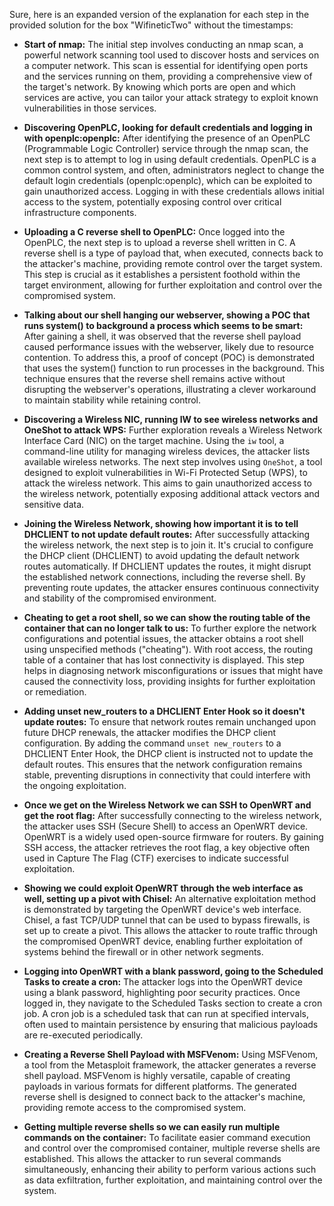 Sure, here is an expanded version of the explanation for each step in the provided solution for the box "WifineticTwo" without the timestamps:

- **Start of nmap:**
  The initial step involves conducting an nmap scan, a powerful network scanning tool used to discover hosts and services on a computer network. This scan is essential for identifying open ports and the services running on them, providing a comprehensive view of the target's network. By knowing which ports are open and which services are active, you can tailor your attack strategy to exploit known vulnerabilities in those services.

- **Discovering OpenPLC, looking for default credentials and logging in with openplc:openplc:**
  After identifying the presence of an OpenPLC (Programmable Logic Controller) service through the nmap scan, the next step is to attempt to log in using default credentials. OpenPLC is a common control system, and often, administrators neglect to change the default login credentials (openplc:openplc), which can be exploited to gain unauthorized access. Logging in with these credentials allows initial access to the system, potentially exposing control over critical infrastructure components.

- **Uploading a C reverse shell to OpenPLC:**
  Once logged into the OpenPLC, the next step is to upload a reverse shell written in C. A reverse shell is a type of payload that, when executed, connects back to the attacker's machine, providing remote control over the target system. This step is crucial as it establishes a persistent foothold within the target environment, allowing for further exploitation and control over the compromised system.

- **Talking about our shell hanging our webserver, showing a POC that runs system() to background a process which seems to be smart:**
  After gaining a shell, it was observed that the reverse shell payload caused performance issues with the webserver, likely due to resource contention. To address this, a proof of concept (POC) is demonstrated that uses the system() function to run processes in the background. This technique ensures that the reverse shell remains active without disrupting the webserver's operations, illustrating a clever workaround to maintain stability while retaining control.

- **Discovering a Wireless NIC, running IW to see wireless networks and OneShot to attack WPS:**
  Further exploration reveals a Wireless Network Interface Card (NIC) on the target machine. Using the `iw` tool, a command-line utility for managing wireless devices, the attacker lists available wireless networks. The next step involves using `OneShot`, a tool designed to exploit vulnerabilities in Wi-Fi Protected Setup (WPS), to attack the wireless network. This aims to gain unauthorized access to the wireless network, potentially exposing additional attack vectors and sensitive data.

- **Joining the Wireless Network, showing how important it is to tell DHCLIENT to not update default routes:**
  After successfully attacking the wireless network, the next step is to join it. It's crucial to configure the DHCP client (DHCLIENT) to avoid updating the default network routes automatically. If DHCLIENT updates the routes, it might disrupt the established network connections, including the reverse shell. By preventing route updates, the attacker ensures continuous connectivity and stability of the compromised environment.

- **Cheating to get a root shell, so we can show the routing table of the container that can no longer talk to us:**
  To further explore the network configurations and potential issues, the attacker obtains a root shell using unspecified methods ("cheating"). With root access, the routing table of a container that has lost connectivity is displayed. This step helps in diagnosing network misconfigurations or issues that might have caused the connectivity loss, providing insights for further exploitation or remediation.

- **Adding unset new_routers to a DHCLIENT Enter Hook so it doesn't update routes:**
  To ensure that network routes remain unchanged upon future DHCP renewals, the attacker modifies the DHCP client configuration. By adding the command `unset new_routers` to a DHCLIENT Enter Hook, the DHCP client is instructed not to update the default routes. This ensures that the network configuration remains stable, preventing disruptions in connectivity that could interfere with the ongoing exploitation.

- **Once we get on the Wireless Network we can SSH to OpenWRT and get the root flag:**
  After successfully connecting to the wireless network, the attacker uses SSH (Secure Shell) to access an OpenWRT device. OpenWRT is a widely used open-source firmware for routers. By gaining SSH access, the attacker retrieves the root flag, a key objective often used in Capture The Flag (CTF) exercises to indicate successful exploitation.

- **Showing we could exploit OpenWRT through the web interface as well, setting up a pivot with Chisel:**
  An alternative exploitation method is demonstrated by targeting the OpenWRT device's web interface. Chisel, a fast TCP/UDP tunnel that can be used to bypass firewalls, is set up to create a pivot. This allows the attacker to route traffic through the compromised OpenWRT device, enabling further exploitation of systems behind the firewall or in other network segments.

- **Logging into OpenWRT with a blank password, going to the Scheduled Tasks to create a cron:**
  The attacker logs into the OpenWRT device using a blank password, highlighting poor security practices. Once logged in, they navigate to the Scheduled Tasks section to create a cron job. A cron job is a scheduled task that can run at specified intervals, often used to maintain persistence by ensuring that malicious payloads are re-executed periodically.

- **Creating a Reverse Shell Payload with MSFVenom:**
  Using MSFVenom, a tool from the Metasploit framework, the attacker generates a reverse shell payload. MSFVenom is highly versatile, capable of creating payloads in various formats for different platforms. The generated reverse shell is designed to connect back to the attacker's machine, providing remote access to the compromised system.

- **Getting multiple reverse shells so we can easily run multiple commands on the container:**
  To facilitate easier command execution and control over the compromised container, multiple reverse shells are established. This allows the attacker to run several commands simultaneously, enhancing their ability to perform various actions such as data exfiltration, further exploitation, and maintaining control over the system.
